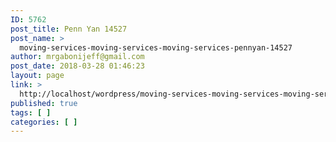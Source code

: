 ```yaml
---
ID: 5762
post_title: Penn Yan 14527
post_name: >
  moving-services-moving-services-moving-services-pennyan-14527
author: mrgabonijeff@gmail.com
post_date: 2018-03-28 01:46:23
layout: page
link: >
  http://localhost/wordpress/moving-services-moving-services-moving-services-pennyan-14527/
published: true
tags: [ ]
categories: [ ]
---
```

